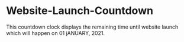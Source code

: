 # Website-Launch-Countdown

This countdown clock displays the remaining time until website launch which will happen on 01 jANUARY, 2021.
